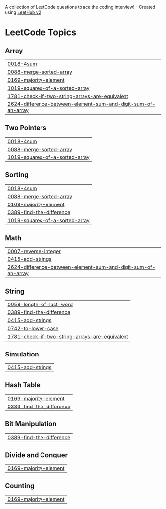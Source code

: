 A collection of LeetCode questions to ace the coding interview! - Created using [LeetHub v2](https://github.com/arunbhardwaj/LeetHub-2.0)
<!---LeetCode Topics Start-->
# LeetCode Topics
## Array
|  |
| ------- |
| [0018-4sum](https://github.com/Hrithik-14/leetcode/tree/master/0018-4sum) |
| [0088-merge-sorted-array](https://github.com/Hrithik-14/leetcode/tree/master/0088-merge-sorted-array) |
| [0169-majority-element](https://github.com/Hrithik-14/leetcode/tree/master/0169-majority-element) |
| [1019-squares-of-a-sorted-array](https://github.com/Hrithik-14/leetcode/tree/master/1019-squares-of-a-sorted-array) |
| [1781-check-if-two-string-arrays-are-equivalent](https://github.com/Hrithik-14/leetcode/tree/master/1781-check-if-two-string-arrays-are-equivalent) |
| [2624-difference-between-element-sum-and-digit-sum-of-an-array](https://github.com/Hrithik-14/leetcode/tree/master/2624-difference-between-element-sum-and-digit-sum-of-an-array) |
## Two Pointers
|  |
| ------- |
| [0018-4sum](https://github.com/Hrithik-14/leetcode/tree/master/0018-4sum) |
| [0088-merge-sorted-array](https://github.com/Hrithik-14/leetcode/tree/master/0088-merge-sorted-array) |
| [1019-squares-of-a-sorted-array](https://github.com/Hrithik-14/leetcode/tree/master/1019-squares-of-a-sorted-array) |
## Sorting
|  |
| ------- |
| [0018-4sum](https://github.com/Hrithik-14/leetcode/tree/master/0018-4sum) |
| [0088-merge-sorted-array](https://github.com/Hrithik-14/leetcode/tree/master/0088-merge-sorted-array) |
| [0169-majority-element](https://github.com/Hrithik-14/leetcode/tree/master/0169-majority-element) |
| [0389-find-the-difference](https://github.com/Hrithik-14/leetcode/tree/master/0389-find-the-difference) |
| [1019-squares-of-a-sorted-array](https://github.com/Hrithik-14/leetcode/tree/master/1019-squares-of-a-sorted-array) |
## Math
|  |
| ------- |
| [0007-reverse-integer](https://github.com/Hrithik-14/leetcode/tree/master/0007-reverse-integer) |
| [0415-add-strings](https://github.com/Hrithik-14/leetcode/tree/master/0415-add-strings) |
| [2624-difference-between-element-sum-and-digit-sum-of-an-array](https://github.com/Hrithik-14/leetcode/tree/master/2624-difference-between-element-sum-and-digit-sum-of-an-array) |
## String
|  |
| ------- |
| [0058-length-of-last-word](https://github.com/Hrithik-14/leetcode/tree/master/0058-length-of-last-word) |
| [0389-find-the-difference](https://github.com/Hrithik-14/leetcode/tree/master/0389-find-the-difference) |
| [0415-add-strings](https://github.com/Hrithik-14/leetcode/tree/master/0415-add-strings) |
| [0742-to-lower-case](https://github.com/Hrithik-14/leetcode/tree/master/0742-to-lower-case) |
| [1781-check-if-two-string-arrays-are-equivalent](https://github.com/Hrithik-14/leetcode/tree/master/1781-check-if-two-string-arrays-are-equivalent) |
## Simulation
|  |
| ------- |
| [0415-add-strings](https://github.com/Hrithik-14/leetcode/tree/master/0415-add-strings) |
## Hash Table
|  |
| ------- |
| [0169-majority-element](https://github.com/Hrithik-14/leetcode/tree/master/0169-majority-element) |
| [0389-find-the-difference](https://github.com/Hrithik-14/leetcode/tree/master/0389-find-the-difference) |
## Bit Manipulation
|  |
| ------- |
| [0389-find-the-difference](https://github.com/Hrithik-14/leetcode/tree/master/0389-find-the-difference) |
## Divide and Conquer
|  |
| ------- |
| [0169-majority-element](https://github.com/Hrithik-14/leetcode/tree/master/0169-majority-element) |
## Counting
|  |
| ------- |
| [0169-majority-element](https://github.com/Hrithik-14/leetcode/tree/master/0169-majority-element) |
<!---LeetCode Topics End-->